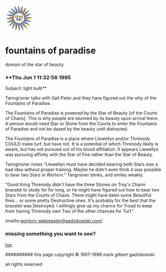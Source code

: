 ![wsun](assets/wsun.gif)

# fountains of paradise



domain of the star of beauty

### **Thu Jun 1 11:32:56 1995

 Subject: light bulb**

 


 Tanngrisner talks with Salt Peter and they have figured out the why of the Fountains of Paradise. 


 The Fountains of Paradise is powered by the Star of Beauty [of the Courts of Chaos]. This is why people are stunned by its beauty upon arrival there. A person would need Star or Stone from the Courts to enter the Fountains of Paradise and not be dazed by the beauty until distracted. 


 The Fountains of Paradise is a place where Llewellyn and/or Threnody COULD make turf, but have not. It is a potential of which Threnody likely is aware, but has not pursued out of his blood affiliation. It appears Llewellyn was pursuing affinity with the Star of Fire rather than the Star of Beauty. 


 Tanngrisner notes "Llewellyn must have decided bearing both Stars was a bad idea without proper training. Maybe he didn't even think it was possible to bear two Stars in Worlorn." Tangrisner blinks, and smiles weakly. 


 "Good thing Threnody didn't have the three Stones on Troy's Charm bracelet to study for for long, or he might have figured out how to bear two Stars from the Courts of Chaos. There might have been some Beautiful fires... or some pretty Destructive ones. It's probably for the best that the bracelet was Destroyed. I willingly give up my chance for Troad to keep from having Threnody own Two of the other chances for Turf." 



 (mailto:worlorn-webmaster@gadzikowski.com) 


### missing something you want to see?



 [top](#top) 


########## this page copyright © 1997–1998 mark gilbert gadzikowski

all rights reserved